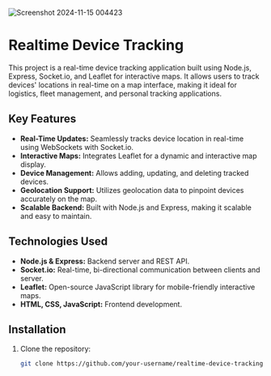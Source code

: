 ![Screenshot 2024-11-15 004423](https://github.com/user-attachments/assets/f4d05d4d-a917-42d6-8149-80916208837d)
# Realtime Device Tracking

This project is a real-time device tracking application built using Node.js, Express, Socket.io, and Leaflet for interactive maps. It allows users to track devices' locations in real-time on a map interface, making it ideal for logistics, fleet management, and personal tracking applications.

## Key Features

- **Real-Time Updates:** Seamlessly tracks device location in real-time using WebSockets with Socket.io.
- **Interactive Maps:** Integrates Leaflet for a dynamic and interactive map display.
- **Device Management:** Allows adding, updating, and deleting tracked devices.
- **Geolocation Support:** Utilizes geolocation data to pinpoint devices accurately on the map.
- **Scalable Backend:** Built with Node.js and Express, making it scalable and easy to maintain.

## Technologies Used

- **Node.js & Express:** Backend server and REST API.
- **Socket.io:** Real-time, bi-directional communication between clients and server.
- **Leaflet:** Open-source JavaScript library for mobile-friendly interactive maps.
- **HTML, CSS, JavaScript:** Frontend development.

## Installation

1. Clone the repository:
   ```bash
   git clone https://github.com/your-username/realtime-device-tracking.git

